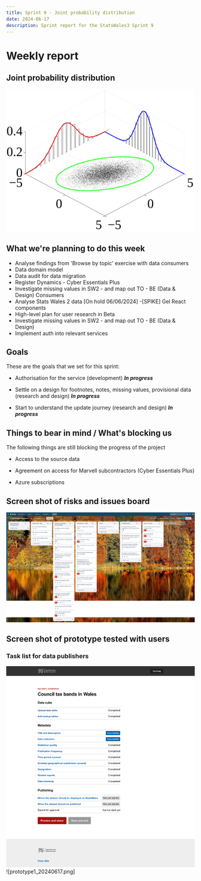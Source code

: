 ```yaml
---
title: Sprint 9 - Joint probability distribution
date: 2024-06-17
description: Sprint report for the StatsWales3 Sprint 9
---
```


Weekly report
=============

Joint probability distribution
------------------------------

![Joint probability](jointProbabilityDistribution.png)

What we're planning to do this week
-----------------------------------

- Analyse findings from 'Browse by topic' exercise with data consumers
- Data domain model
- Data audit for data migration
- Register Dynamics - Cyber Essentials Plus
- Investigate missing values in SW2 - and map out TO - BE (Data & Design) Consumers
- Analyse Stats Wales 2 data [On hold 06/06/2024]
-[SPIKE]  Gel React components
- High-level plan for user research in Beta
- Investigate missing values in SW2 - and map out TO - BE (Data & Design)
- Implement auth into relevant services

Goals
-----

These are the goals that we set for this sprint:

- Authorisation for the service (development)
<span class="badge bg-info">_**In progress**_</span>

- Settle on a design for footnotes, notes, missing values, provisional data
(research and design)
<span class="badge bg-info">_**In progress**_</span>

- Start to understand the update journey (research and design)
 <span class="badge bg-info">_**In progress**_</span>

Things to bear in mind / What's blocking us
-------------------------------------------

The following things are still blocking the progress of the project

- Access to the source data

- Agreement on access for Marvell subcontractors (Cyber Essentials Plus)

- Azure subscriptions

Screen shot of risks and issues board
-------------------------------------

![Screenshot of risks and issues board](risksAndIssues20240617.png)

Screen shot of prototype tested with users
------------------------------------------

### Task list for data publishers

![Protype example](prototype1_202040617.png)
![prototype1_20240617.png]
